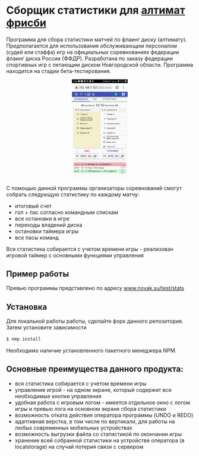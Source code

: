 # Сборщик статистики для <a href="https://ru.wikipedia.org/wiki/%D0%90%D0%BB%D1%82%D0%B8%D0%BC%D0%B0%D1%82_%D1%84%D1%80%D0%B8%D1%81%D0%B1%D0%B8">алтимат фрисби</a>

Программа для сбора статистики матчей по флаинг диску (алтимату). Предполагается для использования обслуживающим
персоналом (судей или стаффа) игр на официальных соревнованиях федерации флаинг диска России (ФФДР). Разработана по заказу федерации спортивных игр с летающим диском Новгородской области.
Программа находится на стадии бета-тестирования.

<p align="center">
  <img src="./img/preview.jpg" alt="Interface example" width="150">
</p>

С помощью данной программы организаторы соревнований смогут собрать следующую статистику по каждому матчу: <br>

* итоговый счет
* гол + пас согласно командным спискам
* все остановки в игре
* переходы владений диска
* остановки таймера игры
* все пасы команд


Вся статистика собирается с учетом времени игры - реализован игровой таймер с основными функциями управления

## Пример работы

Превью программы представлено по адресу <a href="http://www.novak.su/test/stats">www.novak.su/test/stats</a> <br>

## Установка

Для локальной работы работы, сделайте форк данного репозитория. Затем установите зависимости

```sh
$ nmp install
```
Необходимо наличие установленного пакетного менеджера NPM.

## Основные преимущества данного продукта:

* вся статистика собирается с учетом времени игры
* управление игрой - на одном экране, который содержит все необходимые кнопки управления
* удобная работа с игровым логом - имеется отдельное окно с логом игры и превью лога на основном экране сбора статистики
* возможность отката действия оператора программы (UNDO и REDO)
* адаптивная верстка, в том числе по вертикали, для работы на любых современных мобильных устройствах
* возможность выгрузки файла со статистикой по окончании игры
* хранение всей собранной статистики на устройстве оператора (в localstorage) на случай потерия связи с сервером

